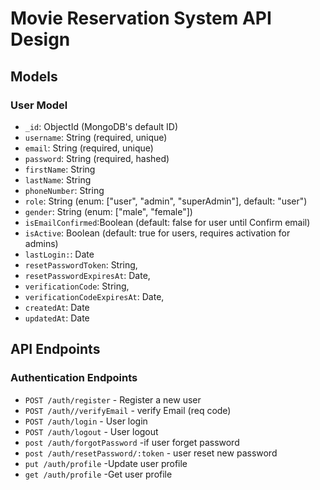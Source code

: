 # Movie Reservation System API Design

## Models

### User Model
- `_id`: ObjectId (MongoDB's default ID)
- `username`: String (required, unique)
- `email`: String (required, unique)
- `password`: String (required, hashed)
- `firstName`: String
- `lastName`: String
- `phoneNumber`: String
- `role`: String (enum: ["user", "admin", "superAdmin"], default: "user")
- `gender`: String (enum: ["male", "female"])
- `isEmailConfirmed`:Boolean (default: false for user until Confirm email)
- `isActive`: Boolean (default: true for users, requires activation for admins)
- `lastLogin:`: Date
- `resetPasswordToken`: String,
- `resetPasswordExpiresAt`: Date,
- `verificationCode`: String,
- `verificationCodeExpiresAt`: Date,
- `createdAt`: Date
- `updatedAt`: Date



## API Endpoints

### Authentication Endpoints
- `POST /auth/register` - Register a new user
- `POST /auth//verifyEmail` - verify Email (req code)
- `POST /auth/login` - User login
- `POST /auth/logout` - User logout
- `post /auth/forgotPassword` -if user forget password
- `post /auth/resetPassword/:token` - user reset new password
- `put /auth/profile` -Update user profile
- `get /auth/profile` -Get user profile








